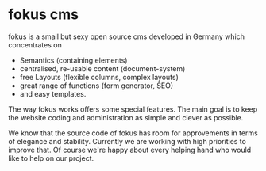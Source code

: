 fokus cms
=========

fokus is a small but sexy open source cms developed in Germany which concentrates on

* Semantics (containing elements)
* centralised, re-usable content (document-system)
* free Layouts (flexible columns, complex layouts)
* great range of functions (form generator, SEO)
* and easy templates.


The way fokus works offers some special features. The main goal is to keep the website coding and administration as simple and clever as possible.

We know that the source code of fokus has room for approvements in terms of elegance and stability. Currently we are working with high priorities to improve that. Of course we're happy about every helping hand who would like to help on our project.